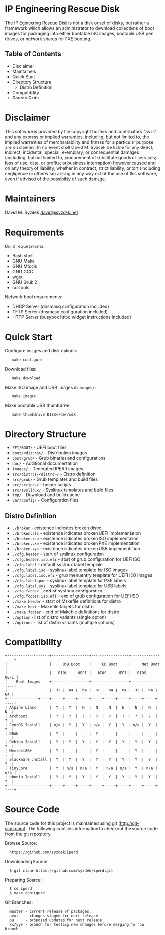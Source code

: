 
IP Engineering Rescue Disk
==========================

The IP Egineering Rescue Disk is not a disk or set of disks, but rather
a framework which allows an administrator to download collections of boot
images for packaging into either bootable ISO images, bootable USB pen drives,
or network shares for PXE booting.


Table of Contents
-----------------

   * Disclaimer
   * Maintainers
   * Quick Start
   * Directory Structure
     * Distro Definition
   * Compatibility
   * Source Code


Disclaimer
==========

   This software is provided by the copyright holders and contributors "as
   is" and any express or implied warranties, including, but not limited to,
   the implied warranties of merchantability and fitness for a particular
   purpose are disclaimed. In no event shall David M. Syzdek be liable for
   any direct, indirect, incidental, special, exemplary, or consequential
   damages (including, but not limited to, procurement of substitute goods or
   services; loss of use, data, or profits; or business interruption) however
   caused and on any theory of liability, whether in contract, strict
   liability, or tort (including negligence or otherwise) arising in any way
   out of the use of this software, even if advised of the possibility of
   such damage.


Maintainers
===========

   David M. Syzdek
   david@syzdek.net


Requirements
============

Build requirements:

   * Bash shell
   * GNU Make
   * GNU Mtools
   * GNU GCC
   * wget
   * GNU Grub 2
   * cdrtools

Network boot requirements:

   * DHCP Server (dnsmasq configuration included)
   * TFTP Server (dnsmasq configuration included)
   * HTTP Server (busybox httpd widget instructions included)


Quick Start
===========

   Configure images and disk options:

       make configure

   Download files:

       make download

   Make ISO image and USB images in `images/`:

       make images

   Make bootable USB thumbdrive:

       make thumbdrive DISK=/dev/sdX


Directory Structure
===================

   * `EFI/BOOT/`              - UEFI boot files
   * `boot/<distro>/`         - Distribution images
   * `boot/grub/`             - Grub binaries and configurations
   * `doc/`                   - Additional documentation
   * `images/`                - Generated IPERD images
   * `src/distros/<distro>/`  - Distro definition
   * `src/grub/`              - Grub templates and build files
   * `src/scripts/`           - helper scripts
   * `src/syslinux/`          - Syslinux templates and build files
   * `tmp/`                   - Download and build cache
   * `var/config/`            - Configuration files


Distro Definition
-----------------

   * `./broken`             - existence indicates broken distro
   * `./broken.efi`         - existence indicates broken UEFI implementation
   * `./broken.iso`         - existence indicates broken ISO implementation
   * `./broken.pxe`         - existence indicates broken PXE implementation
   * `./broken.sys`         - existence indicates broken USB implementation
   * `./cfg.header`         - start of syslinux configuration
   * `./cfg.header.iso.efi` - start of grub configuration for UEFI ISO
   * `./cfg.label`          - default syslinux label template
   * `./cfg.label.iso`      - syslinux label template for ISO images
   * `./cfg.label.iso.efi`  - grub menuentry template for UEFI ISO images
   * `./cfg.label.pxe`      - syslinux label template for PXE labels
   * `./cfg.label.sys`      - syslinux label template for USB labels
   * `./cfg.footer`         - end of syslinux configuration
   * `./cfg.footer.iso.efi` - end of grub configuration for UEFI ISO
   * `./make.header`        - start of Makefile definitions for distro
   * `./make.boot`          - Makefile targets for distro
   * `./make.footer`        - end of Makefile definitions for distro
   * `./option`             - list of distro variants (single option)
   * `./options`            - list of distro variants (multiple options)


Compatibility
=============

    +-------------------+-----------------+-----------------+-----------------+
    |                   |     USB Boot    |     CD Boot     |     Net Boot    |
    |                   |   BIOS     UEFI |   BIOS     UEFI |   BIOS     UEFI |
    |    Boot Images    +-----------------+-----------------+-----------------+
    |                   |  32 |  64 |  64 |  32 |  64 |  64 |  32 |  64 |  64 |
    +--------------+----+-----+-----+-----+-----+-----+-----+-----+-----+-----+
    | Alpine Linux      |  Y  |  Y  |  N  |  N  |  N  |  N  |  N  |  N  |  N  |
    | Archboot          |  ?  |  ?  |  ?  |  ?  |  ?  |  ?  |  ?  |  ?  |  ?  |
    | CentOS Install    | n/a |  Y  |  Y  | n/a |  Y  |  Y  | n/a |  Y  |  Y  |
    | DBAN              |  Y  |  -  |  -  |  Y  |  -  |  -  |  -  |  -  |  -  |
    | Debian Install    |  Y  |  Y  |  Y  |  Y  |  Y  |  Y  |  Y  |  Y  |  Y  |
    | Memtest86+        |  Y  |  -  |  -  |  Y  |  -  |  -  |  Y  |  -  |  -  |
    | Slackware Install |  Y  |  Y  |  Y  |  Y  |  Y  |  Y  |  Y  |  Y  |  Y  |
    | TinyCore          |  Y  | n/a | n/a |  Y  | n/a | n/a |  Y  | n/a | n/a |
    | Ubuntu Install    |  Y  |  Y  |  Y  |  Y  |  Y  |  Y  |  Y  |  Y  |  Y  |
    +-------------------+-----+-----+-----+-----+-----+-----+-----+-----+-----+


Source Code
===========

   The source code for this project is maintained using git
   (http://git-scm.com).  The following contains information to checkout the
   source code from the git repository.

   Browse Source:

      https://github.com/syzdek/iperd

   Downloading Source:

      $ git clone https://github.com/syzdek/iperd.git

   Preparing Source:

      $ cd iperd
      $ make configure

   Git Branches:

      master - Current release of packages.
      next   - changes staged for next release
      pu     - proposed updates for next release
      xx/yy+ - branch for testing new changes before merging to 'pu' branch


